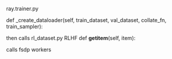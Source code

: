 

ray.trainer.py

def _create_dataloader(self, train_dataset, val_dataset, collate_fn, train_sampler):

then calls rl_dataset.py RLHF     def __getitem__(self, item):

calls fsdp workers